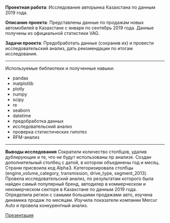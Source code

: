 **Проектная работа**: Исследование авторынка Казахстана по данным 2019 года.

**Описание проекта**: Представлены данные по продажам новых автомобилей в Казахстане с января по сентябрь 2019 года. Данные получены из официальной статистики VAG.

**Задачи проекта**: Предобработать данные (сохранив их) и провести исследовательский анализ, дать рекомендации по итогам исследования.

-----

Используемые библиотеки и полученные навыки:

+ pandas
+ matplotlib
+ plotly
+ numpy
+ scipy
+ re
+ seaborn
+ datetime
+ предобработка данных
+ исследовательский анализ
+ проверка статистических гипотез
+ RFM-анализ

-----

**Выводы исследования** Сократили количество столбцов, удалив дублирующие и те, что не будут использованы пр анализе. Создан дополнительный столбец с датой, в котором объединены год и месяц. Странм присвоила код Alpha3. Категоризировала столбцы (engine_volume_category, transmission, drive_type, segment_2013). Провела исследовательский анализ, по результатам которого была найден самый популярный бренд, автодилер в коммерческом и некомерческом секторе в Казахстане по данным 2019 года. Определила регион с самыми большими продажами авто, изучена динамика продаж по месяцам. Изучила показатели компании Mercur Auto и провела конкурентный анализ. 

[Презентация](https://clck.ru/394RUq)
